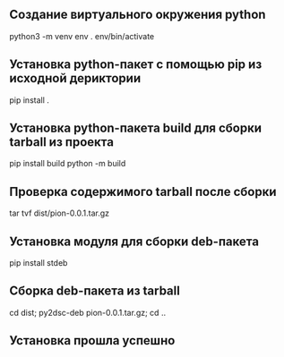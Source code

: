 ## Создание виртуального окружения python
python3 -m venv env
. env/bin/activate

## Установка python-пакет с помощью pip из исходной дериктории
pip install .

## Установка python-пакета build для сборки tarball из проекта
pip install build
python -m build

## Проверка содержимого tarball после сборки
tar tvf dist/pion-0.0.1.tar.gz

## Установка модуля для сборки deb-пакета
pip install stdeb 

## Сборка deb-пакета из tarball
cd dist; py2dsc-deb pion-0.0.1.tar.gz; cd ..

## Установка прошла успешно
